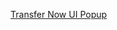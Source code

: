 <a href="popup:https://certsso.ft.cashedge.com/signupGRel?USER_FI_NUMBER=seshasaitncc001&MOTHERSNAME=mother&NOW=gf&DOMAIN=di&INSTITUTION_NAME=dis%20institution&TIME_ZONE=&USER_DISPLAY_NUMBER=display%20number&TIMEOUT=&LANGUAGE=English&siteCatSampMode=&FIRST_NAME=sesha&MIDDLE_NAME=V&LAST_NAME=sai&DOB=02/01/1998&SSN=369941783&EMAIL=seshasaitncc001@approve.com&PHONE=1448928760&PHONE_TYPE=M&PHONE_USAGE=E&SEG_CODE=AT&ZIP=67210&STREET=3339%20Ostrich%20Dr&CITY=Witchita&STATE=KS&INSTITUTION_ID=88210100&DRV_LIC=10493332&DRV_LIC_STATE=KS&ANUM0=132171111&ATYP0=1&ASTAT0=0&ASEG0=&BALANCE0=55555.11&MAX_LOAD_LIMIT0=&DATE_ACT_OPENED0=01/2016&ACCOUNT_NUMBER0=132171111&RTN0=011600033&BUSINESS_NAME0=&BUSINESS_EMAIL0=&BUSINESS_PHONE0=&BUSINESS_STREET0=&BUSINESS_STREET20=&BUSINESS_CITY0=&BUSINESS_STATE0=&BUSINESS_ZIP0=&BUSINESS_EIN0=&ADSC0=MyAccounts-0%20&ANUM1=234402222&ATYP1=1&ASTAT1=0&ASEG1=&BALANCE1=55555.22&MAX_LOAD_LIMIT1=&DATE_ACT_OPENED1=07/2015&ACCOUNT_NUMBER1=234402222&RTN1=011600033&BUSINESS_NAME1=&BUSINESS_EMAIL1=&BUSINESS_PHONE1=&BUSINESS_STREET1=&BUSINESS_STREET21=&BUSINESS_CITY1=&BUSINESS_STATE1=&BUSINESS_ZIP1=&BUSINESS_EIN1=&ADSC1=MyAccounts-1&CE_APPLICATION=TN" target="_blank">Transfer Now UI Popup</a>